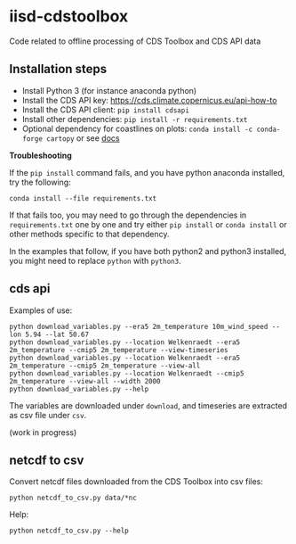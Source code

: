 # iisd-cdstoolbox

Code related to offline processing of CDS Toolbox and CDS API data 

## Installation steps

- Install Python 3 (for instance anaconda python)
- Install the CDS API key: https://cds.climate.copernicus.eu/api-how-to
- Install the CDS API client: `pip install cdsapi`
- Install other dependencies: `pip install -r requirements.txt`
- Optional dependency for coastlines on plots: `conda install -c conda-forge cartopy` or see [docs](https://scitools.org.uk/cartopy/docs/latest/installing.html)

**Troubleshooting**

If the `pip install` command fails, and you have python anaconda installed, try the following:

	conda install --file requirements.txt

If that fails too, you may need to go through the dependencies in `requirements.txt` one by one and try either `pip install` or `conda install` or other methods specific to that dependency.

In the examples that follow, if you have both python2 and python3 installed, you might need to replace `python` with `python3`.

## cds api

Examples of use:

    python download_variables.py --era5 2m_temperature 10m_wind_speed --lon 5.94 --lat 50.67
    python download_variables.py --location Welkenraedt --era5 2m_temperature --cmip5 2m_temperature --view-timeseries
    python download_variables.py --location Welkenraedt --era5 2m_temperature --cmip5 2m_temperature --view-all
    python download_variables.py --location Welkenraedt --cmip5 2m_temperature --view-all --width 2000
    python download_variables.py --help
    
The variables are downloaded under `download`, and timeseries are extracted as csv file under `csv`.


(work in progress)

## netcdf to csv

Convert netcdf files downloaded from the CDS Toolbox into csv files:

    python netcdf_to_csv.py data/*nc

Help:

    python netcdf_to_csv.py --help